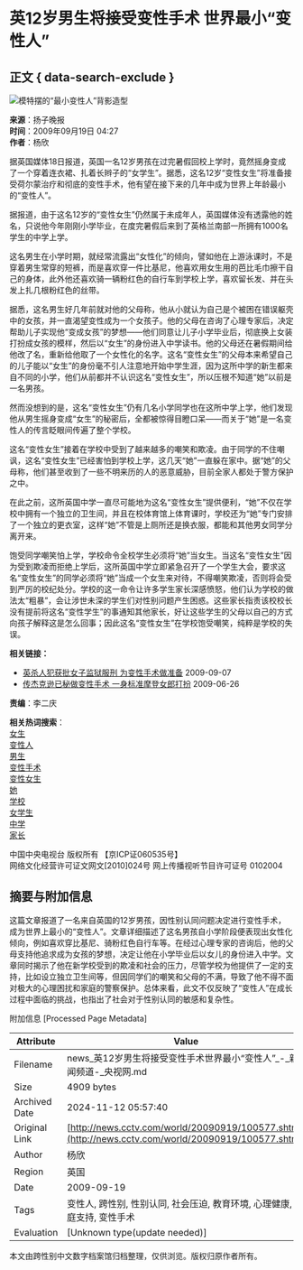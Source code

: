 # 英12岁男生将接受变性手术 世界最小“变性人”

## 正文 { data-search-exclude }


![模特摆的“最小变性人”背影造型](http://news.cctv.com/20090919/images/1253305656327_Img266839104.jpg)

**来源**：扬子晚报  
**时间**：2009年09月19日 04:27  
**作者**：杨欣  

据英国媒体18日报道，英国一名12岁男孩在过完暑假回校上学时，竟然摇身变成了一个穿着连衣裙、扎着长辫子的“女学生”。据悉，这名12岁“变性女生”将准备接受荷尔蒙治疗和彻底的变性手术，他有望在接下来的几年中成为世界上年龄最小的“变性人”。

据报道，由于这名12岁的“变性女生”仍然属于未成年人，英国媒体没有透露他的姓名，只说他今年刚刚小学毕业，在度完暑假后来到了英格兰南部一所拥有1000名学生的中学上学。

这名男生在小学时期，就经常流露出“女性化”的倾向，譬如他在上游泳课时，不是穿着男生常穿的短裤，而是喜欢穿一件比基尼，他喜欢用女生用的芭比毛巾擦干自己的身体，此外他还喜欢骑一辆粉红色的自行车到学校上学，喜欢留长发、并在头发上扎几根粉红色的丝带。

据悉，这名男生好几年前就对他的父母称，他从小就认为自己是个被困在错误躯壳中的女孩，并一直渴望变性成为一个女孩子。他的父母在咨询了心理专家后，决定帮助儿子实现他“变成女孩”的梦想——他们同意让儿子小学毕业后，彻底换上女装打扮成女孩的模样，然后以“女生”的身份进入中学读书。他的父母还在暑假期间给他改了名，重新给他取了一个女性化的名字。这名“变性女生”的父母本来希望自己的儿子能以“女生”的身份毫不引人注意地开始中学生涯，因为这所中学的新生都来自不同的小学，他们从前都并不认识这名“变性女生”，所以压根不知道“她”以前是一名男孩。

然而没想到的是，这名“变性女生”仍有几名小学同学也在这所中学上学，他们发现他从男生摇身变成“女生”的秘密后，全都被惊得目瞪口呆——而关于“她”是一名变性人的传言眨眼间传遍了整个学校。

这名“变性女生”接着在学校中受到了越来越多的嘲笑和欺凌。由于同学的不住嘲讽，这名“变性女生”已经害怕到学校上学，这几天“她”一直躲在家中。据“她”的父母称，他们甚至收到了一些不明来历的人的恶意威胁，目前全家人都处于警方保护之中。

在此之前，这所英国中学一直尽可能地为这名“变性女生”提供便利，“她”不仅在学校中拥有一个独立的卫生间，并且在校体育馆上体育课时，学校还为“她”专门安排了一个独立的更衣室，这样“她”不管是上厕所还是换衣服，都能和其他男女同学分离开来。

饱受同学嘲笑怕上学，学校命令全校学生必须将“她”当女生。当这名“变性女生”因为受到欺凌而拒绝上学后，这所英国中学立即紧急召开了一个学生大会，要求这名“变性女生”的同学必须将“她”当成一个女生来对待，不得嘲笑欺凌，否则将会受到严厉的校纪处分。学校的这一命令让许多学生家长深感愤怒，他们认为学校的做法太“粗暴”，会让涉世未深的学生们对性别问题产生困惑。这些家长指责该校校长没有提前将这名“变性学生”的事通知其他家长，好让这些学生的父母以自己的方式向孩子解释这是怎么回事；因此这名“变性女生”在学校饱受嘲笑，纯粹是学校的失误。

**相关链接：**

- [英杀人犯获批女子监狱服刑 为变性手术做准备](http://news.cctv.com/world/20090907/100518.shtml) 2009-09-07  
- [传杰克逊已秘做变性手术 一身标准摩登女郎打扮](http://news.cctv.com/world/20090626/107936.shtml) 2009-06-26  

**责编**：李二庆

**相关热词搜索**：  
[女生](http://web.search.cctv.com/websearch.php?q=女生)  
[变性人](http://web.search.cctv.com/websearch.php?q=变性人)  
[男生](http://web.search.cctv.com/websearch.php?q=男生)  
[变性手术](http://web.search.cctv.com/websearch.php?q=变性手术)  
[变性女生](http://web.search.cctv.com/websearch.php?q=变性女生)  
[她](http://web.search.cctv.com/websearch.php?q=她)  
[学校](http://web.search.cctv.com/websearch.php?q=学校)  
[女学生](http://web.search.cctv.com/websearch.php?q=女学生)  
[中学](http://web.search.cctv.com/websearch.php?q=中学)  
[家长](http://web.search.cctv.com/websearch.php?q=家长)  

中国中央电视台 版权所有 【京ICP证060535号】  
网络文化经营许可证文网文[2010]024号 网上传播视听节目许可证号 0102004  

## 摘要与附加信息

<!-- tcd_abstract -->
这篇文章报道了一名来自英国的12岁男孩，因性别认同问题决定进行变性手术，成为世界上最小的“变性人”。文章详细描述了这名男孩自小学阶段便表现出女性化倾向，例如喜欢穿比基尼、骑粉红色自行车等。在经过心理专家的咨询后，他的父母支持他追求成为女孩的梦想，决定让他在小学毕业后以女儿的身份进入中学。文章同时揭示了他在新学校受到的欺凌和社会的压力，尽管学校为他提供了一定的支持，比如设立独立卫生间等，但因同学们的嘲笑和父母的不满，导致了他不得不面对极大的心理困扰和家庭的警察保护。总体来看，此文不仅反映了“变性人”在成长过程中面临的挑战，也指出了社会对于性别认同的敏感和复杂性。
<!-- tcd_abstract_end -->

附加信息 [Processed Page Metadata]

| Attribute       | Value                                  |
|-----------------|----------------------------------------|
| Filename        | news_英12岁男生将接受变性手术世界最小“变性人”_-_新闻频道-_央视网.md                             |
| Size            | 4909 bytes                           |
| Archived Date   | 2024-11-12 05:57:40                             |
| Original Link   | [http://news.cctv.com/world/20090919/100577.shtml](http://news.cctv.com/world/20090919/100577.shtml)                       |
| Author          | 杨欣                               |
| Region          | 英国                               |
| Date            | 2009-09-19                                 |
| Tags            | 变性人, 跨性别, 性别认同, 社会压迫, 教育环境, 心理健康, 家庭支持, 变性手术                                 |
| Evaluation            | [Unknown type(update needed)]                                 |
<!-- tcd_table_end -->

本文由跨性别中文数字档案馆归档整理，仅供浏览。版权归原作者所有。
